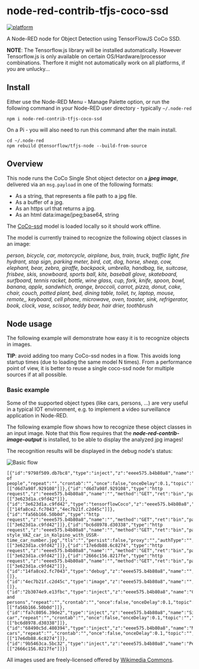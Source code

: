 # node-red-contrib-tfjs-coco-ssd
[![platform](https://img.shields.io/badge/platform-Node--RED-red)](https://nodered.org)

A Node-RED node for Object Detection using TensorFlowJS CoCo SSD.

**NOTE**: The Tensorflow.js library will be installed automatically.  However Tensorflow.js is only available on certain OS/Hardware/processor combinations.  Therfore it might not automatically work on all platforms, if you are unlucky...

## Install

Either use the Node-RED Menu - Manage Palette option, or run the following command in your Node-RED user directory - typically `~/.node-red`

    npm i node-red-contrib-tfjs-coco-ssd

On a Pi - you will also need to run this command after the main install.

    cd ~/.node-red
    npm rebuild @tensorflow/tfjs-node --build-from-source

## Overview

This node runs the CoCo Single Shot object detector on a ***jpeg image***, delivered via an ```msg.payload``` in one of the following formats:
+ As a string, that represents a file path to a jpg file.
+ As a buffer of a jpg.
+ As an https url that returns a jpg.
+ As an html data:image/jpeg;base64, string

The [CoCo-ssd](https://github.com/tensorflow/tfjs-models/tree/master/coco-ssd) model is loaded locally so it should work offline.

The model is currently trained to recognize the following object classes in an image:

*person, bicycle, car, motorcycle, airplane, bus, train, truck, traffic light, fire hydrant, stop sign, parking meter, bird, cat, dog, horse, sheep, cow, elephant, bear, zebra, giraffe, backpack, umbrella, handbag, tie, suitcase, frisbee, skis, snowboard, sports ball, kite, baseball glove, skateboard, surfboard, tennis racket, bottle, wine glass, cup, fork, knife, spoon, bowl, banana, apple, sandwhich, orange, broccoli, carrot, pizza, donut, cake, chair, couch, potted plant, bed, dining table, toilet, tv, laptop, mouse, remote,, keyboard, cell phone, microwave, oven, toaster, sink, refrigerator, book, clock, vase, scissor, teddy bear, hair drier, toothbrush*

## Node usage

The following example will demonstrate how easy it is to recognize objects in images.

**TIP**: avoid adding too many CoCo-ssd nodes in a flow. This avoids long startup times (due to loading the same model N times).  From a performance point of view, it is better to reuse a single coco-ssd node for multiple sources if at all possible.

### Basic example

Some of the supported object types (like cars, persons, ...) are very useful in a typical IOT environment, e.g. to implement a video surveillance application in Node-RED.

The following example flow shows how to recognize these object classes in an input image.  Note that this flow requires that the ***node-red-contrib-image-output*** is installed, to be able to display the analyzed jpg images!

The recognition results will be displayed in the debug node's status:

![Basic flow](https://user-images.githubusercontent.com/14224149/78180237-c5a89c00-7462-11ea-80f7-fb6b7637f718.png)

```
[{"id":"9798f509.db7bc8","type":"inject","z":"eeee575.b4b80a8","name":"Group of people","repeat":"","crontab":"","once":false,"onceDelay":0.1,"topic":"","payload":"","payloadType":"date","x":220,"y":780,"wires":[["d6d7a98f.929108"]]},{"id":"d6d7a98f.929108","type":"http request","z":"eeee575.b4b80a8","name":"","method":"GET","ret":"bin","paytoqs":false,"url":"https://upload.wikimedia.org/wikipedia/commons/b/b3/Team_Queerala.jpg","tls":"","persist":false,"proxy":"","authType":"","x":450,"y":780,"wires":[["3e623d1a.c9fd42"]]},{"id":"3e623d1a.c9fd42","type":"tensorflowCoco","z":"eeee575.b4b80a8","name":"","modelUrl":"http://localhost:1880/coco/model.json","scoreThreshold":0.5,"passthru":"bbox","x":650,"y":780,"wires":[["14fa8ce2.fc7043","4ec7b21f.c2d45c"]]},{"id":"fa56b166.50b0d","type":"http request","z":"eeee575.b4b80a8","name":"","method":"GET","ret":"bin","paytoqs":false,"url":"https://upload.wikimedia.org/wikipedia/commons/9/9d/Pedestrian_checking_before_crossing_the_road.jpg","tls":"","persist":false,"proxy":"","authType":"","x":450,"y":840,"wires":[["3e623d1a.c9fd42"]]},{"id":"bc6d8978.d30338","type":"http request","z":"eeee575.b4b80a8","name":"","method":"GET","ret":"bin","paytoqs":false,"url":"https://upload.wikimedia.org/wikipedia/commons/c/cb/Old-style_VAZ_car_in_Kolpino_with_USSR-time_car_number.jpg","tls":"","persist":false,"proxy":"","authType":"","x":450,"y":900,"wires":[["3e623d1a.c9fd42"]]},{"id":"17e6db88.6c8274","type":"http request","z":"eeee575.b4b80a8","name":"","method":"GET","ret":"bin","paytoqs":false,"url":"https://upload.wikimedia.org/wikipedia/commons/3/36/Movement_and_cars.jpg","tls":"","persist":false,"proxy":"","authType":"","x":450,"y":960,"wires":[["3e623d1a.c9fd42"]]},{"id":"2666c156.8217fe","type":"http request","z":"eeee575.b4b80a8","name":"","method":"GET","ret":"bin","paytoqs":false,"url":"https://upload.wikimedia.org/wikipedia/commons/3/3f/Pedestrian_crossing_street.jpg","tls":"","persist":false,"proxy":"","authType":"","x":450,"y":1020,"wires":[["3e623d1a.c9fd42"]]},{"id":"14fa8ce2.fc7043","type":"debug","z":"eeee575.b4b80a8","name":"","active":true,"tosidebar":true,"console":false,"tostatus":true,"complete":"classes","targetType":"msg","x":870,"y":780,"wires":[]},{"id":"4ec7b21f.c2d45c","type":"image","z":"eeee575.b4b80a8","name":"","width":"250","data":"image","dataType":"msg","thumbnail":false,"active":true,"outputs":0,"x":880,"y":860,"wires":[]},{"id":"2b3074e9.e13fbc","type":"inject","z":"eeee575.b4b80a8","name":"Cars and persons","repeat":"","crontab":"","once":false,"onceDelay":0.1,"topic":"","payload":"","payloadType":"date","x":230,"y":840,"wires":[["fa56b166.50b0d"]]},{"id":"fa7c8056.39de2","type":"inject","z":"eeee575.b4b80a8","name":"Single car","repeat":"","crontab":"","once":false,"onceDelay":0.1,"topic":"","payload":"","payloadType":"date","x":200,"y":900,"wires":[["bc6d8978.d30338"]]},{"id":"68490c5d.480394","type":"inject","z":"eeee575.b4b80a8","name":"Multiple cars","repeat":"","crontab":"","once":false,"onceDelay":0.1,"topic":"","payload":"","payloadType":"date","x":210,"y":960,"wires":[["17e6db88.6c8274"]]},{"id":"9b5463ca.5bc32","type":"inject","z":"eeee575.b4b80a8","name":"Pedestrians","repeat":"","crontab":"","once":false,"onceDelay":0.1,"topic":"","payload":"","payloadType":"date","x":210,"y":1020,"wires":[["2666c156.8217fe"]]}]
```
All images used are freely-licensed offered by [Wikimedia Commons](https://commons.wikimedia.org/wiki/Commons:Welcome).
